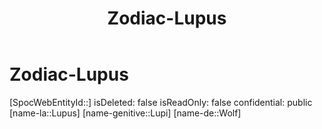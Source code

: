 ﻿---
title: "Zodiac-Lupus"
type: Zodiac
tags:
- astro/Zodiac

---

# Zodiac-Lupus

[SpocWebEntityId::]
isDeleted: false
isReadOnly: false
confidential: public
[name-la::Lupus]
[name-genitive::Lupi]
[name-de::Wolf]
